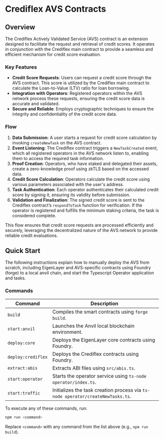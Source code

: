 # Crediflex AVS Contracts

## Overview

The Crediflex Actively Validated Service (AVS) contract is an extension designed to facilitate the request and retrieval of credit scores. It operates in conjunction with the Crediflex main contract to provide a seamless and efficient mechanism for credit score evaluation.

### Key Features

- **Credit Score Requests**: Users can request a credit score through the AVS contract. This score is utilized by the Crediflex main contract to calculate the Loan-to-Value (LTV) ratio for loan borrowing.
- **Integration with Operators**: Registered operators within the AVS network process these requests, ensuring the credit score data is accurate and validated.
- **Secure and Reliable**: Employs cryptographic techniques to ensure the integrity and confidentiality of the credit score data.

<!-- ### How It Works

1. **Request Initiation**: A user initiates a credit score calculation request through the AVS contract by calling `createNewTask`.
2. **Task Creation**: The task is broadcasted to all registered operators in the AVS network.
3. **Operator Processing**: Operators generate a zero-knowledge proof using zkTLS for all necessary proofs to obtain parameters for calculating the credit score.
4. **Submission and Validation**: The signed credit score is submitted back to the AVS contract, where it is validated and stored by calling `respondToTask`.

This system ensures that credit score requests are handled efficiently and securely, leveraging the decentralized nature of the AVS network to provide reliable credit evaluations. -->

### Flow

1. **Data Submission**: A user starts a request for credit score calculation by invoking `createNewTask` on the AVS contract.
2. **Event Listening**: The Crediflex contract triggers a `NewTaskCreated` event, which all registered operators in the AVS network listen to, enabling them to access the required task information.
3. **Proof Creation**: Operators, who have staked and delegated their assets, create a zero-knowledge proof using zkTLS based on the accessed data.
4. **Credit Score Calculation**: Operators calculate the credit score using various parameters associated with the user's address.
5. **Task Authentication**: Each operator authenticates their calculated credit score by signing it, ensuring its validity before submission.
6. **Validation and Finalization**: The signed credit score is sent to the Crediflex contract’s `respondToTask` function for verification. If the operator is registered and fulfills the minimum staking criteria, the task is considered complete.

This flow ensures that credit score requests are processed efficiently and securely, leveraging the decentralized nature of the AVS network to provide reliable credit evaluations.

## Quick Start

The following instructions explain how to manually deploy the AVS from scratch, including EigenLayer and AVS-specific contracts using Foundry (forge) to a local anvil chain, and start the Typescript Operator application and tasks.

### Commands

| Command            | Description                                                                     |
| ------------------ | ------------------------------------------------------------------------------- |
| `build`            | Compiles the smart contracts using `forge build`.                               |
| `start:anvil`      | Launches the Anvil local blockchain environment.                                |
| `deploy:core`      | Deploys the EigenLayer core contracts using Foundry.                            |
| `deploy:crediflex` | Deploys the Crediflex contracts using Foundry.                                  |
| `extract:abis`     | Extracts ABI files using `src/abis.ts`.                                         |
| `start:operator`   | Starts the operator service using `ts-node operator/index.ts`.                  |
| `start:traffic`    | Initializes the task creation process via `ts-node operator/createNewTasks.ts`. |

To execute any of these commands, run:

```bash
npm run <command>
```

Replace `<command>` with any command from the list above (e.g., `npm run build`).
